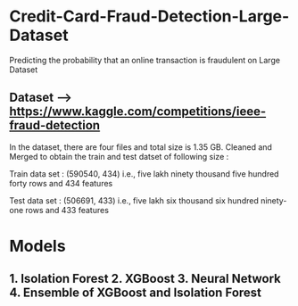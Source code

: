 # Credit-Card-Fraud-Detection-Large-Dataset
Predicting the probability that an online transaction is fraudulent on Large Dataset

## Dataset --> https://www.kaggle.com/competitions/ieee-fraud-detection
In the dataset, there are four files and total size is 1.35 GB. Cleaned and Merged to obtain the train and test datset of following size :

Train data set : (590540, 434) i.e., five lakh ninety thousand five hundred forty rows and 434 features

Test data set : (506691, 433) i.e., five lakh six thousand six hundred ninety-one rows and 433 features

# Models 

## 1. Isolation Forest      2. XGBoost    3. Neural Network  4. Ensemble of XGBoost and Isolation Forest  
